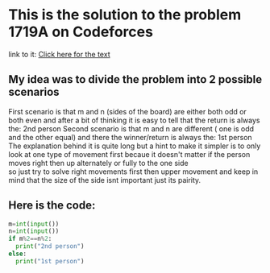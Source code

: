 # This is the solution to the problem 1719A on Codeforces

link to it: [Click here for the text](https://codeforces.com/problemset/problem/1719/A)
## My idea was to divide the problem into 2 possible scenarios
 First scenario is that m and n (sides of the board) are either both odd or both even and after a bit of thinking it is easy to tell that the return is always the: 
 2nd person
 Second scenario is that m and n are different ( one is odd and the other equal) and there the winner/return is always the:
 1st person
The explanation behind it is quite long but a hint to make it simpler is to only look at one type of movement first becaue it doesn't matter if the person moves right then up  alternately or fully to the one side  
so just try to solve right movements first then upper movement and keep in mind that the size of the side isnt important just its pairity.
## Here is the code:
```.py
m=int(input())
n=int(input())
if m%2==n%2:
  print("2nd person")
else:
  print("1st person")
  ```
